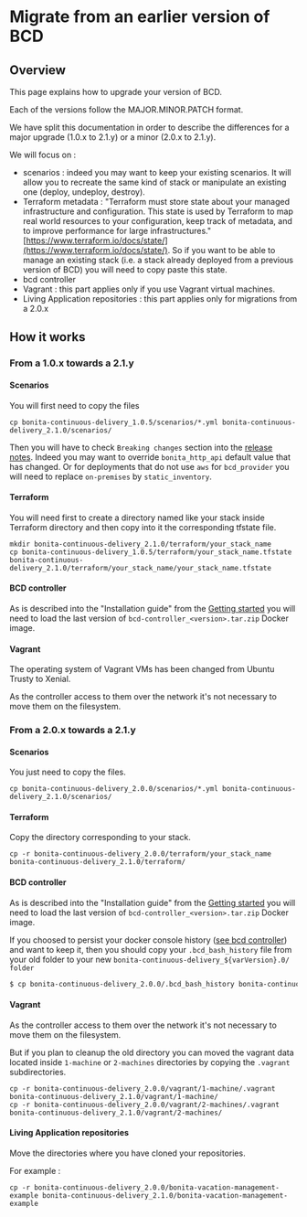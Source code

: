 # Migrate from an earlier version of BCD

## Overview

This page explains how to upgrade your version of BCD.

Each of the versions follow the MAJOR.MINOR.PATCH format.

We have split this documentation in order to describe the differences for a major upgrade (1.0.x to 2.1.y) or a minor (2.0.x to 2.1.y).

We will focus on :
- scenarios : indeed you may want to keep your existing scenarios. It will allow you to recreate the same kind of stack or manipulate an existing one (deploy, undeploy, destroy).
- Terraform metadata : "Terraform must store state about your managed infrastructure and configuration. This state is used by Terraform to map real world resources to your configuration, keep track of metadata, and to improve performance for large infrastructures." [https://www.terraform.io/docs/state/](https://www.terraform.io/docs/state/).
So if you want to be able to manage an existing stack (i.e. a stack already deployed from a previous version of BCD) you will need to copy paste this state.
- bcd controller
- Vagrant : this part applies only if you use Vagrant virtual machines.
- Living Application repositories : this part applies only for migrations from a 2.0.x

## How it works

### From a 1.0.x towards a 2.1.y

#### Scenarios

You will first need to copy the files
```
cp bonita-continuous-delivery_1.0.5/scenarios/*.yml bonita-continuous-delivery_2.1.0/scenarios/
```
Then you will have to check `Breaking changes` section into the [release notes](release_notes.md). Indeed you may want to override `bonita_http_api` default value that has changed. Or for deployments that do not use `aws` for `bcd_provider` you will need to replace `on-premises` by `static_inventory`.

#### Terraform


You will need first to create a directory named like your stack inside Terraform directory and then copy into it the corresponding tfstate file.
```
mkdir bonita-continuous-delivery_2.1.0/terraform/your_stack_name
cp bonita-continuous-delivery_1.0.5/terraform/your_stack_name.tfstate bonita-continuous-delivery_2.1.0/terraform/your_stack_name/your_stack_name.tfstate
```

#### BCD controller

As is described into the "Installation guide" from the [Getting started](getting_started.md) you will need to load the last version of `bcd-controller_<version>.tar.zip` Docker image.

#### Vagrant

The operating system of Vagrant VMs has been changed from Ubuntu Trusty to Xenial.

As the controller access to them over the network it's not necessary to move them on the filesystem.

### From a 2.0.x towards a 2.1.y

#### Scenarios

You just need to copy the files.

```
cp bonita-continuous-delivery_2.0.0/scenarios/*.yml bonita-continuous-delivery_2.1.0/scenarios/
```

#### Terraform

Copy the directory corresponding to your stack.
```
cp -r bonita-continuous-delivery_2.0.0/terraform/your_stack_name bonita-continuous-delivery_2.1.0/terraform/
```

#### BCD controller

As is described into the "Installation guide" from the [Getting started](getting_started.md) you will need to load the last version of `bcd-controller_<version>.tar.zip` Docker image.

If you choosed to persist your docker console history ([see bcd controller](bcd_controller.md)) and want to keep it, then you should copy your `.bcd_bash_history` file from your old folder to your
new `bonita-continuous-delivery_${varVersion}.0/ folder`

```bash
$ cp bonita-continuous-delivery_2.0.0/.bcd_bash_history bonita-continuous-delivery_2.1.0/.bcd_bash_history
```

#### Vagrant

As the controller access to them over the network it's not necessary to move them on the filesystem.

But if you plan to cleanup the old directory you can moved the vagrant data located inside `1-machine` or `2-machines` directories by copying the `.vagrant` subdirectories.
```
cp -r bonita-continuous-delivery_2.0.0/vagrant/1-machine/.vagrant bonita-continuous-delivery_2.1.0/vagrant/1-machine/
cp -r bonita-continuous-delivery_2.0.0/vagrant/2-machines/.vagrant bonita-continuous-delivery_2.1.0/vagrant/2-machines/
```

#### Living Application repositories

Move the directories where you have cloned your repositories.

For example :
```
cp -r bonita-continuous-delivery_2.0.0/bonita-vacation-management-example bonita-continuous-delivery_2.1.0/bonita-vacation-management-example
```

